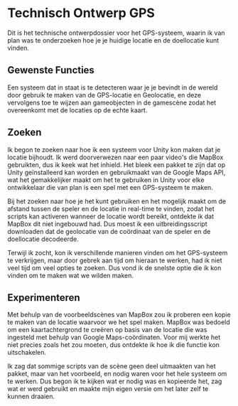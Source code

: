 # Technisch Ontwerp GPS

Dit is het technische ontwerpdossier voor het GPS-systeem, waarin ik van plan was te onderzoeken hoe je je huidige locatie en de doellocatie kunt vinden.

## Gewenste Functies

Een systeem dat in staat is te detecteren waar je je bevindt in de wereld door gebruik te maken van de GPS-locatie en Geolocatie, en deze vervolgens toe te wijzen aan gameobjecten in de gamescène zodat het overeenkomt met de locaties op de echte kaart.

## Zoeken

Ik begon te zoeken naar hoe ik een systeem voor Unity kon maken dat je locatie bijhoudt. Ik werd doorverwezen naar een paar video's die MapBox gebruikten, dus ik keek wat het inhield. Het bleek een pakket te zijn dat op Unity geïnstalleerd kan worden en gebruikmaakt van de Google Maps API, wat het gemakkelijker maakt om het te gebruiken in Unity voor elke ontwikkelaar die van plan is een spel met een GPS-systeem te maken.

Bij het zoeken naar hoe je het kunt gebruiken en het mogelijk maakt om de afstand tussen de speler en de locatie in real-time te vinden, zodat het scripts kan activeren wanneer de locatie wordt bereikt, ontdekte ik dat MapBox dit niet ingebouwd had. Dus moest ik een uitbreidingsscript downloaden dat de geolocatie van de coördinaat van de speler en de doellocatie decodeerde.

Terwijl ik zocht, kon ik verschillende manieren vinden om het GPS-systeem te verkrijgen, maar door gebrek aan tijd om hieraan te werken, had ik niet veel tijd om veel opties te zoeken. Dus vond ik de snelste optie die ik kon vinden om te maken wat we wilden maken.

## Experimenteren

Met behulp van de voorbeeldscènes van MapBox zou ik proberen een kopie te maken van de locatie waarvoor we het spel maken. MapBox was bedoeld om een kaartachtergrond te creëren op basis van de locatie die was ingesteld met behulp van Google Maps-coördinaten. Voor mij werkte het niet precies zoals het zou moeten, dus ontdekte ik hoe ik die functie kon uitschakelen.

Ik zag dat sommige scripts van de scène geen deel uitmaakten van het pakket, maar van het voorbeeld, en nodig waren voor het hele systeem om te werken. Dus begon ik te kijken wat er nodig was en kopieerde het, zag wat er werd gebruikt en maakte mijn eigen versie om het later zelf te kunnen draaien.

